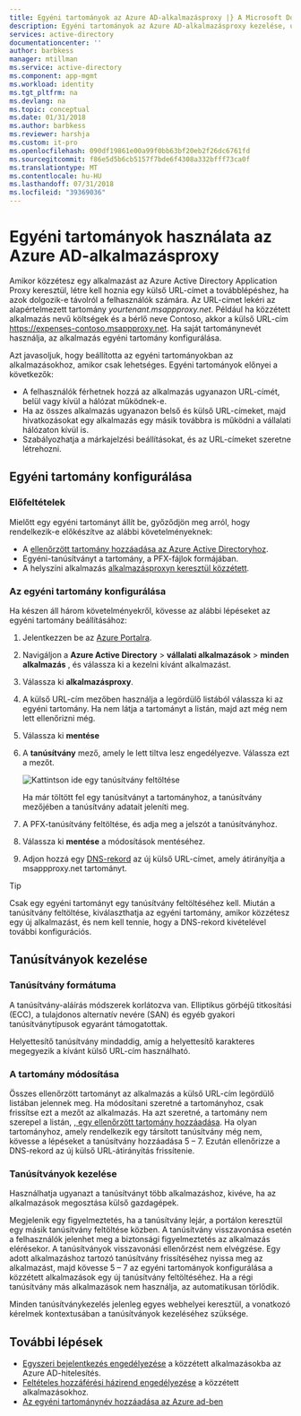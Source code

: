 ```yaml
---
title: Egyéni tartományok az Azure AD-alkalmazásproxy |} A Microsoft Docs
description: Egyéni tartományok az Azure AD-alkalmazásproxy kezelése, úgy, hogy az alkalmazás URL-címe ugyanaz, függetlenül attól, ahol a felhasználók-e férni.
services: active-directory
documentationcenter: ''
author: barbkess
manager: mtillman
ms.service: active-directory
ms.component: app-mgmt
ms.workload: identity
ms.tgt_pltfrm: na
ms.devlang: na
ms.topic: conceptual
ms.date: 01/31/2018
ms.author: barbkess
ms.reviewer: harshja
ms.custom: it-pro
ms.openlocfilehash: 090df19861e00a99f0bb63bf20eb2f26dc6761fd
ms.sourcegitcommit: f86e5d5b6cb5157f7bde6f4308a332bfff73ca0f
ms.translationtype: MT
ms.contentlocale: hu-HU
ms.lasthandoff: 07/31/2018
ms.locfileid: "39369036"
---
```

# <a name="working-with-custom-domains-in-azure-ad-application-proxy"></a>Egyéni tartományok használata az Azure AD-alkalmazásproxy

Amikor közzétesz egy alkalmazást az Azure Active Directory Application Proxy keresztül, létre kell hoznia egy külső URL-címet a továbblépéshez, ha azok dolgozik-e távolról a felhasználók számára. Az URL-címet lekéri az alapértelmezett tartomány *yourtenant.msappproxy.net*. Például ha közzétett alkalmazás nevű költségek és a bérlő neve Contoso, akkor a külső URL-cím https://expenses-contoso.msappproxy.net. Ha saját tartománynevét használja, az alkalmazás egyéni tartomány konfigurálása. 

Azt javasoljuk, hogy beállította az egyéni tartományokban az alkalmazásokhoz, amikor csak lehetséges. Egyéni tartományok előnyei a következők:

- A felhasználók férhetnek hozzá az alkalmazás ugyanazon URL-címét, belül vagy kívül a hálózat működnek-e.
- Ha az összes alkalmazás ugyanazon belső és külső URL-címeket, majd hivatkozásokat egy alkalmazás egy másik továbbra is működni a vállalati hálózaton kívül is. 
- Szabályozhatja a márkajelzési beállításokat, és az URL-címeket szeretne létrehozni. 


## <a name="configure-a-custom-domain"></a>Egyéni tartomány konfigurálása

### <a name="prerequisites"></a>Előfeltételek

Mielőtt egy egyéni tartományt állít be, győződjön meg arról, hogy rendelkezik-e előkészítve az alábbi követelményeknek: 
- A [ellenőrzött tartomány hozzáadása az Azure Active Directoryhoz](../fundamentals/add-custom-domain.md).
- Egyéni-tanúsítványt a tartomány, a PFX-fájlok formájában. 
- A helyszíni alkalmazás [alkalmazásproxyn keresztül közzétett](application-proxy-publish-azure-portal.md).

### <a name="configure-your-custom-domain"></a>Az egyéni tartomány konfigurálása

Ha készen áll három követelményekről, kövesse az alábbi lépéseket az egyéni tartomány beállításához:

1. Jelentkezzen be az [Azure Portalra](https://portal.azure.com).
2. Navigáljon a **Azure Active Directory** > **vállalati alkalmazások** > **minden alkalmazás** , és válassza ki a kezelni kívánt alkalmazást.
3. Válassza ki **alkalmazásproxy**. 
4. A külső URL-cím mezőben használja a legördülő listából válassza ki az egyéni tartomány. Ha nem látja a tartományt a listán, majd azt még nem lett ellenőrizni még. 
5. Válassza ki **mentése**
5. A **tanúsítvány** mező, amely le lett tiltva lesz engedélyezve. Válassza ezt a mezőt. 

   ![Kattintson ide egy tanúsítvány feltöltése](./media/application-proxy-configure-custom-domain/certificate.png)

   Ha már töltött fel egy tanúsítványt a tartományhoz, a tanúsítvány mezőjében a tanúsítvány adatait jeleníti meg. 

6. A PFX-tanúsítvány feltöltése, és adja meg a jelszót a tanúsítványhoz. 
7. Válassza ki **mentése** a módosítások mentéséhez. 
8. Adjon hozzá egy [DNS-rekord](../../dns/dns-operations-recordsets-portal.md) az új külső URL-címet, amely átirányítja a msappproxy.net tartományt. 

>[!TIP] 
>Csak egy egyéni tartományt egy tanúsítvány feltöltéséhez kell. Miután a tanúsítvány feltöltése, kiválaszthatja az egyéni tartomány, amikor közzétesz egy új alkalmazást, és nem kell tennie, hogy a DNS-rekord kivételével további konfigurációs. 

## <a name="manage-certificates"></a>Tanúsítványok kezelése

### <a name="certificate-format"></a>Tanúsítvány formátuma
A tanúsítvány-aláírás módszerek korlátozva van. Elliptikus görbéjű titkosítási (ECC), a tulajdonos alternatív nevére (SAN) és egyéb gyakori tanúsítványtípusok egyaránt támogatottak. 

Helyettesítő tanúsítvány mindaddig, amíg a helyettesítő karakteres megegyezik a kívánt külső URL-cím használható. 

### <a name="changing-the-domain"></a>A tartomány módosítása
Összes ellenőrzött tartományt az alkalmazás a külső URL-cím legördülő listában jelennek meg. Ha módosítani szeretné a tartományhoz, csak frissítse ezt a mezőt az alkalmazás. Ha azt szeretné, a tartomány nem szerepel a listán, [, egy ellenőrzött tartomány hozzáadása](../fundamentals/add-custom-domain.md). Ha olyan tartományhoz, amely rendelkezik egy társított tanúsítvány még nem, kövesse a lépéseket a tanúsítvány hozzáadása 5 – 7. Ezután ellenőrizze a DNS-rekord az új külső URL-átirányítás frissítenie. 

### <a name="certificate-management"></a>Tanúsítványok kezelése
Használhatja ugyanazt a tanúsítványt több alkalmazáshoz, kivéve, ha az alkalmazások megosztása külső gazdagépek. 

Megjelenik egy figyelmeztetés, ha a tanúsítvány lejár, a portálon keresztül egy másik tanúsítvány feltöltése közben. A tanúsítvány visszavonása esetén a felhasználók jelenhet meg a biztonsági figyelmeztetés az alkalmazás elérésekor. A tanúsítványok visszavonási ellenőrzést nem elvégzése.  Egy adott alkalmazáshoz tartozó tanúsítvány frissítéséhez nyissa meg az alkalmazást, majd kövesse 5 – 7 az egyéni tartományok konfigurálása a közzétett alkalmazások egy új tanúsítvány feltöltéséhez. Ha a régi tanúsítvány más alkalmazások nem használja, az automatikusan törlődik. 

Minden tanúsítványkezelés jelenleg egyes webhelyei keresztül, a vonatkozó kérelmek kontextusában a tanúsítványok kezeléséhez szüksége. 

## <a name="next-steps"></a>További lépések
* [Egyszeri bejelentkezés engedélyezése](application-proxy-configure-single-sign-on-with-kcd.md) a közzétett alkalmazásokba az Azure AD-hitelesítés.
* [Feltételes hozzáférési házirend engedélyezése](application-proxy-integrate-with-sharepoint-server.md) a közzétett alkalmazásokhoz.
* [Az egyéni tartománynév hozzáadása az Azure ad-ben](../fundamentals/add-custom-domain.md)


